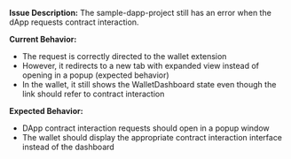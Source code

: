 **Issue Description:**
The sample-dapp-project still has an error when the dApp requests contract interaction.

**Current Behavior:**
- The request is correctly directed to the wallet extension
- However, it redirects to a new tab with expanded view instead of opening in a popup (expected behavior)
- In the wallet, it still shows the WalletDashboard state even though the link should refer to contract interaction

**Expected Behavior:**
- DApp contract interaction requests should open in a popup window
- The wallet should display the appropriate contract interaction interface instead of the dashboard